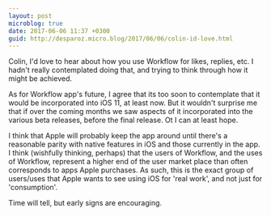 ```yaml
---
layout: post
microblog: true
date: 2017-06-06 11:37 +0300
guid: http://desparoz.micro.blog/2017/06/06/colin-id-love.html
---
```

Colin, I'd love to hear about how you use Workflow for likes, replies, etc. I hadn't really contemplated doing that, and trying to think through how it might be achieved.

As for Workflow app's future, I agree that its too soon to contemplate that it would be incorporated into iOS 11, at least now. But it wouldn't surprise me that if over the coming months we saw aspects of it incorporated into the various beta releases, before the final release. Ot I can at least hope.

I think that Apple will probably keep the app around until there's a reasonable parity with native features in iOS and those currently in the app. I think (wishfully thinking, perhaps) that the users of Workflow, and the uses of Workflow, represent a higher end of the user market place than often corresponds to apps Apple purchases. As such, this is the exact group of users/uses that Apple wants to see using iOS for 'real work', and not just for 'consumption'.

Time will tell, but early signs are encouraging.
